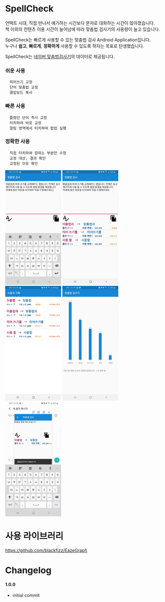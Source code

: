
# SpellCheck

언택트 시대, 직접 만나서 얘기하는 시간보다 문자로 대화하는 시간이 많아졌습니다.  
책 이외의 컨텐츠 이용 시간이 늘어남에 따라 맞춤법 검사기의 사용량이 늘고 있습니다.  


SpellCheck는 빠르게 사용할 수 있는 맞춤법 검사 Android Application입니다.  
누구나 **쉽고**, **빠르게**, **정확하게** 사용할 수 있도록 하자는 목표로 탄생했습니다.  

SpellCheck는  [네이버 맞춤법검사기][naverlink]의 데이터로 제공됩니다.

[naverlink]: https://search.naver.com/search.naver?where=nexearch&sm=top_sug.pre&fbm=0&acr=1&acq=%EB%84%A4%EC%9D%B4%EB%B2%84%EB%A7%9E%EC%B6%A4%EB%B2%95&qdt=0&ie=utf8&query=%EB%84%A4%EC%9D%B4%EB%B2%84+%EB%A7%9E%EC%B6%A4%EB%B2%95+%EA%B2%80%EC%82%AC%EA%B8%B0 "Go naver"

### 쉬운 사용
```
  띄어쓰기 교정
  단어 맞춤법 교정
  클립보드 복사
```

### 빠른 사용
```
  틀렸던 단어 즉시 교정
  터치하여 바로 교정
  알림 영역에서 터치하여 팝업 실행
```

### 정확한 사용
```
  직접 터치하여 원하는 부분만 수정
  교정 대상, 결과 확인
  교정된 이유 확인
```

<img src="/images/sit1.jpg" width="180px" height="370px" title="사용1" alt="situation1"></img>
<img src="/images/sit2.jpg" width="180px" height="370px" title="사용2" alt="situation2"></img>
<img src="/images/history1.jpg" width="180px" height="370px" title="기록1" alt="history1"></img>
<img src="/images/history2.jpg" width="180px" height="370px" title="기록2" alt="history2"></img>
<img src="/images/pop.jpg" width="180px" height="370px" title="팝업" alt="pop"></img>
<br/>



# 사용 라이브러리
https://github.com/blackfizz/EazeGraph

# Changelog

#### 1.0.0
 + initial commit
